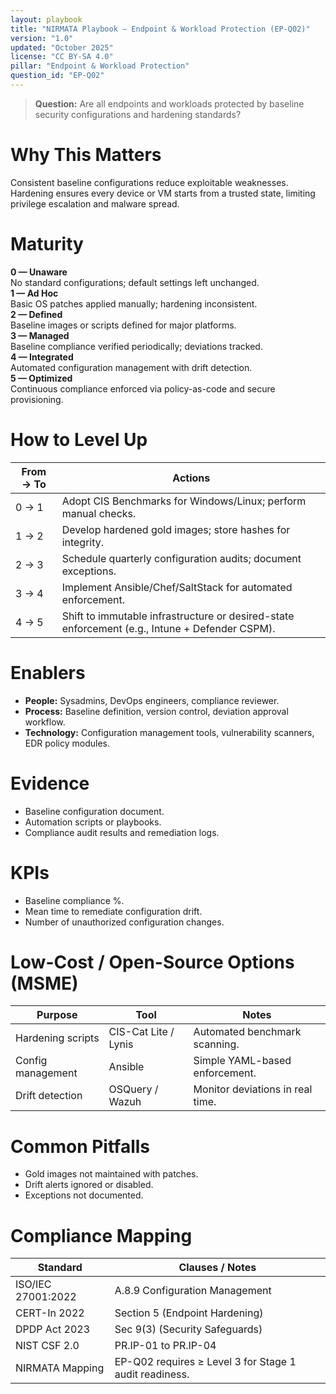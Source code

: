 ```yaml
---
layout: playbook
title: "NIRMATA Playbook — Endpoint & Workload Protection (EP-Q02)"
version: "1.0"
updated: "October 2025"
license: "CC BY-SA 4.0"
pillar: "Endpoint & Workload Protection"
question_id: "EP-Q02"
---
```


> **Question:** Are all endpoints and workloads protected by baseline security configurations and hardening standards?

# Why This Matters
Consistent baseline configurations reduce exploitable weaknesses. Hardening ensures every device or VM starts from a trusted state, limiting privilege escalation and malware spread.

# Maturity
<div class="levels-grid">
  <div class="level level-0"><strong>0 — Unaware</strong><br>No standard configurations; default settings left unchanged.</div>
  <div class="level level-1"><strong>1 — Ad Hoc</strong><br>Basic OS patches applied manually; hardening inconsistent.</div>
  <div class="level level-2"><strong>2 — Defined</strong><br>Baseline images or scripts defined for major platforms.</div>
  <div class="level level-3"><strong>3 — Managed</strong><br>Baseline compliance verified periodically; deviations tracked.</div>
  <div class="level level-4"><strong>4 — Integrated</strong><br>Automated configuration management with drift detection.</div>
  <div class="level level-5"><strong>5 — Optimized</strong><br>Continuous compliance enforced via policy-as-code and secure provisioning.</div>
</div>

# How to Level Up

| From → To | Actions |
|---|---|
|0 → 1|Adopt CIS Benchmarks for Windows/Linux; perform manual checks.|
|1 → 2|Develop hardened gold images; store hashes for integrity.|
|2 → 3|Schedule quarterly configuration audits; document exceptions.|
|3 → 4|Implement Ansible/Chef/SaltStack for automated enforcement.|
|4 → 5|Shift to immutable infrastructure or desired-state enforcement (e.g., Intune + Defender CSPM).|

# Enablers
- **People:** Sysadmins, DevOps engineers, compliance reviewer.  
- **Process:** Baseline definition, version control, deviation approval workflow.  
- **Technology:** Configuration management tools, vulnerability scanners, EDR policy modules.

# Evidence
- Baseline configuration document.  
- Automation scripts or playbooks.  
- Compliance audit results and remediation logs.

# KPIs
- Baseline compliance %.  
- Mean time to remediate configuration drift.  
- Number of unauthorized configuration changes.

# Low-Cost / Open-Source Options (MSME)

| Purpose | Tool | Notes |
|---|---|---|
|Hardening scripts|CIS-Cat Lite / Lynis|Automated benchmark scanning.|
|Config management|Ansible|Simple YAML-based enforcement.|
|Drift detection|OSQuery / Wazuh|Monitor deviations in real time.|

# Common Pitfalls
- Gold images not maintained with patches.  
- Drift alerts ignored or disabled.  
- Exceptions not documented.

# Compliance Mapping

| Standard | Clauses / Notes |
|---|---|
|ISO/IEC 27001:2022|A.8.9 Configuration Management|
|CERT-In 2022|Section 5 (Endpoint Hardening)|
|DPDP Act 2023|Sec 9(3) (Security Safeguards)|
|NIST CSF 2.0|PR.IP-01 to PR.IP-04|
|NIRMATA Mapping|EP-Q02 requires ≥ Level 3 for Stage 1 audit readiness.|

